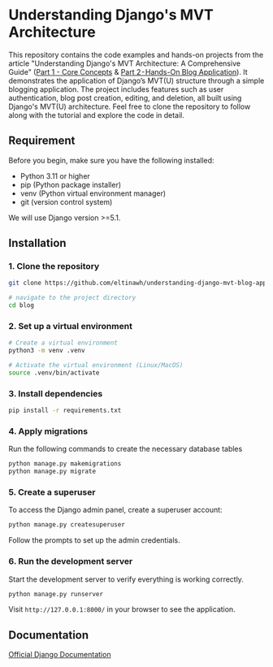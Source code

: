 # Understanding Django's MVT Architecture

This repository contains the code examples and hands-on projects from the article "Understanding Django's MVT Architecture: A Comprehensive Guide" ([Part 1 - Core Concepts](https://medium.com/@eltina_hutahaean/12836bb48dc6?source=friends_link&sk=6900e65041852cd051b235b097ba5b64) & [Part 2 - Hands-On Blog Application](https://medium.com/@eltina_hutahaean/8d504d152296?source=friends_link&sk=d93c8a1e22251fe725c85211d4d1533d)). It demonstrates the application of Django’s MVT(U) structure through a simple blogging application. The project includes features such as user authentication, blog post creation, editing, and deletion, all built using Django's MVT(U) architecture. Feel free to clone the repository to follow along with the tutorial and explore the code in detail.

## Requirement

Before you begin, make sure you have the following installed:
- Python 3.11 or higher
- pip (Python package installer)
- venv (Python virtual environment manager)
- git (version control system)

We will use Django version >=5.1.

## Installation

### 1. Clone the repository
```bash
git clone https://github.com/eltinawh/understanding-django-mvt-blog-application.git

# navigate to the project directory
cd blog
```

### 2. Set up a virtual environment
```bash
# Create a virtual environment
python3 -m venv .venv

# Activate the virtual environment (Linux/MacOS)
source .venv/bin/activate
```

### 3. Install dependencies
```bash
pip install -r requirements.txt
```

### 4. Apply migrations

Run the following commands to create the necessary database tables 
```bash
python manage.py makemigrations
python manage.py migrate
```

### 5. Create a superuser

To access the Django admin panel, create a superuser account:
```bash
python manage.py createsuperuser
```
Follow the prompts to set up the admin credentials.

### 6. Run the development server

Start the development server to verify everything is working correctly.
```bash
python manage.py runserver
```
Visit `http://127.0.0.1:8000/` in your browser to see the application.

## Documentation

[Official Django Documentation](https://www.djangoproject.com/)